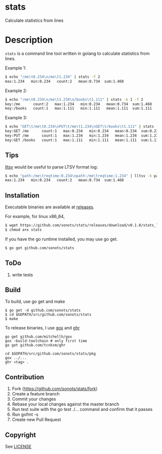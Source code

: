 # stats

Calculate statistics from lines

# Description

`stats` is a command line tool written in golang to calculate statistics from lines.

Example 1: 

```bash
$ echo "/me\t0.234\n/me\t1.234" | stats -f 2
max:1.234   min:0.234   count:2   mean:0.734  sum:1.468
```

Example 2: 

```bash
$ echo "/me\t0.234\n/me\t1.234\n/books\t1.111" | stats -k 1 -f 2
key:/me      count:2   max:1.234   min:0.234   mean:0.734  sum:1.468
key:/books   count:1   max:1.111   min:1.111   mean:1.111  sum:1.111
```

Example 3: 

```bash
$ echo "GET\t/me\t0.234\nPUT\t/me\t1.234\nGET\t/books\t1.111" | stats -k 1,2 -f 3
key:GET /me      count:1   max:0.234   min:0.234   mean:0.234  sum:0.234
key:PUT /me      count:1   max:1.234   min:1.234   mean:1.234  sum:1.234
key:GET /books   count:1   max:1.111   min:1.111   mean:1.111  sum:1.111
```

## Tips

[lltsv](https://github.com/sonots/lltsv) would be useful to parse LTSV format log:


```bash
$ echo "path:/me\treqtime:0.234\npath:/me\treqtime:1.234" | lltsv -k path,reqtime -K | stats -k 1 -f 2
max:1.234   min:0.234   count:2   mean:0.734  sum:1.468
```

## Installation

Executable binaries are available at [releases](https://github.com/sonots/stats/releases).

For example, for linux x86_64, 

```bash
$ wget https://github.com/sonots/stats/releases/download/v0.1.0/stats_linux_amd64 -O stats
$ chmod a+x stats
```

If you have the go runtime installed, you may use go get. 

```bash
$ go get github.com/sonots/stats
```

## ToDo

1. write tests

## Build

To build, use go get and make

```
$ go get -d github.com/sonots/stats
$ cd $GOPATH/src/github.com/sonots/stats
$ make
```

To release binaries, I use [gox](https://github.com/mitchellh/gox) and [ghr](https://github.com/tcnksm/ghr)

```
go get github.com/mitchellh/gox
gox -build-toolchain # only first time
go get github.com/tcnksm/ghr

cd $GOPATH/src/github.com/sonots/stats/pkg
gox ../...
ghr <tag> .
```

## Contribution

1. Fork (https://github.com/sonots/stats/fork)
2. Create a feature branch
3. Commit your changes
4. Rebase your local changes against the master branch
5. Run test suite with the go test ./... command and confirm that it passes
6. Run gofmt -s
7. Create new Pull Request

## Copyright

See [LICENSE](./LICENSE)
